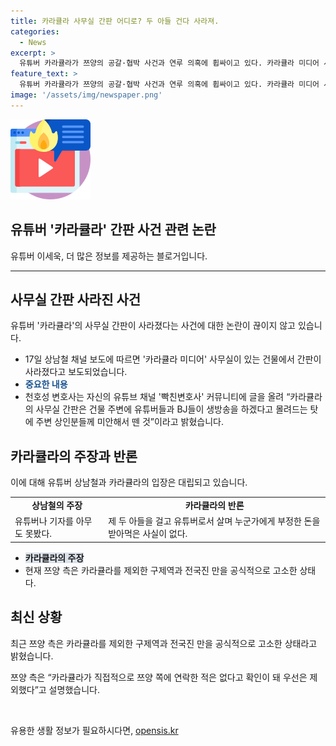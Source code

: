 ```yaml
---
title: 카라큘라 사무실 간판 어디로? 두 아들 건다 사라져.
categories:
  - News
excerpt: >
  유튜버 카라큘라가 쯔양의 공갈·협박 사건과 연루 의혹에 휩싸이고 있다. 카라큘라 미디어 사무실의 간판이 사라졌으며, 천호성 변호사는 이를 주변 유튜버들과의 갈등으로 설명했다. 그러나 상남철은 이를 반박하며 카라큘라와의 관련성을 부정했다. 또한 쯔양 측은 카라큘라를 제외한 다른 인물을 공식적으로 고소했으며, 카라큘라가 직접적으로 쯔양 측에 연락한 적이 없다고 밝혔다. 해당 사건은 계속되는 논란 속에 진행 중이다.
feature_text: >
  유튜버 카라큘라가 쯔양의 공갈·협박 사건과 연루 의혹에 휩싸이고 있다. 카라큘라 미디어 사무실의 간판이 사라졌으며, 천호성 변호사는 이를 주변 유튜버들과의 갈등으로 설명했다. 그러나 상남철은 이를 반박하며 카라큘라와의 관련성을 부정했다. 또한 쯔양 측은 카라큘라를 제외한 다른 인물을 공식적으로 고소했으며, 카라큘라가 직접적으로 쯔양 측에 연락한 적이 없다고 밝혔다. 해당 사건은 계속되는 논란 속에 진행 중이다.
image: '/assets/img/newspaper.png'
---
```


<p><img src="/assets/img/news.png" alt="rentncar 속보" /></p>

<h2>유튜버 '카라큘라' 간판 사건 관련 논란</h2>

<p data-ke-size="size16">유튜버 이세욱, 더 많은 정보를 제공하는 블로거입니다.</p>

<hr>

<h2>사무실 간판 사라진 사건</h2>

<p data-ke-size="size16">유튜버 '카라큘라'의 사무실 간판이 사라졌다는 사건에 대한 논란이 끊이지 않고 있습니다.</p>

<div>
  <ul>
    <li>17일 상남철 채널 보도에 따르면 '카라큘라 미디어' 사무실이 있는 건물에서 간판이 사라졌다고 보도되었습니다.</li>
    <li><b><span style="color: #1a5490;">중요한 내용</span></b></li>
    <li>천호성 변호사는 자신의 유튜브 채널 '빡친변호사' 커뮤니티에 글을 올려 “카라큘라의 사무실 간판은 건물 주변에 유튜버들과 BJ들이 생방송을 하겠다고 몰려드는 탓에 주변 상인분들께 미안해서 뗀 것”이라고 밝혔습니다.</li>
  </ul>
</div>

<h2>카라큘라의 주장과 반론</h2>

<p data-ke-size="size16">이에 대해 유튜버 상남철과 카라큘라의 입장은 대립되고 있습니다.</p>

<table>
  <tr>
    <td style="text-align: center; height: 17px;"><b>상남철의 주장</b></td>
    <td style="text-align: center; height: 17px;"><b>카라큘라의 반론</b></td>
  </tr>
  <tr>
    <td>유튜버나 기자를 아무도 못봤다.</td>
    <td>제 두 아들을 걸고 유튜버로서 살며 누군가에게 부정한 돈을 받아먹은 사실이 없다.</td>
  </tr>
</table>

<div>
  <ul>
    <li><b><span style="background-color: #21538527;">카라큘라의 주장</span></b></li>
    <li>현재 쯔양 측은 카라큘라를 제외한 구제역과 전국진 만을 공식적으로 고소한 상태다.</li>
  </ul>
</div>

<h2>최신 상황</h2>

<p data-ke-size="size16">최근 쯔양 측은 카라큘라를 제외한 구제역과 전국진 만을 공식적으로 고소한 상태라고 밝혔습니다.</p>

<p data-ke-size="size16">쯔양 측은 “카라큘라가 직접적으로 쯔양 쪽에 연락한 적은 없다고 확인이 돼 우선은 제외했다”고 설명했습니다.</p>

<p data-ke-size="size16">&nbsp;</p>
유용한 생활 정보가 필요하시다면, <a href="https://opensis.kr" rel="dofollow">opensis.kr</a>


